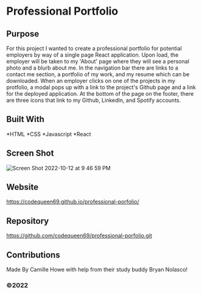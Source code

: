 # Professional Portfolio

## Purpose
For this project I wanted to create a professional portfolio for potential employers by way of a single page React application. Upon load, the employer will be taken to my 'About' page where they will see a personal photo and a blurb about me. In the navigation bar there are links to a contact me section, a portfolio of my work, and my resume which can be downloaded. When an employer clicks on one of the projects in my protfolio, a modal pops up with a link to the project's Github page and a link for the deployed application. At the bottom of the page on the footer, there are three icons that link to my Github, LinkedIn, and Spotify accounts. 

## Built With
*HTML
*CSS
*Javascript
*React

## Screen Shot
![Screen Shot 2022-10-12 at 9 46 59 PM](https://user-images.githubusercontent.com/104512547/195487189-7a7c4102-7216-4953-ae76-8d5928203a5b.png)

## Website
https://codequeen69.github.io/professional-porfolio/

## Repository
https://github.com/codequeen69/professional-porfolio.git

## Contributions
Made By Camille Howe with help from their study buddy Bryan Nolasco!
### ©️2022